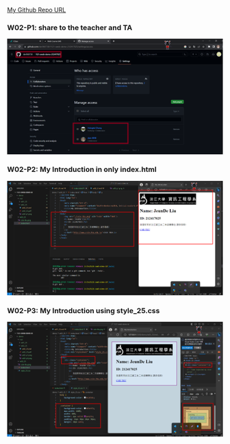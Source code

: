 [My Github Repo URL](https://github.com/htchung/1121-sweb-demo-212417025)

### W02-P1: share to the teacher and TA

![](w02-p1.png)

### W02-P2: My Introduction in only index.html

![](w02-p2.png)

### W02-P3: My Introduction using style_25.css

![](w02-p3.png)
